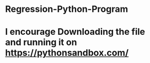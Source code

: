 # Regression-Python-Program

# I encourage Downloading the file and running it on https://pythonsandbox.com/